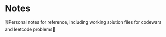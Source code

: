 # Notes

🗒️Personal notes for reference, including working solution files for codewars and leetcode problems📖
